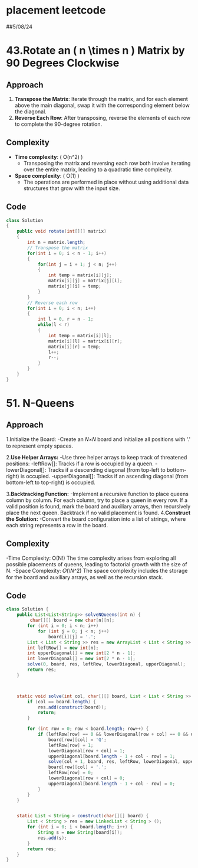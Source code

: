 # placement leetcode
##5/08/24
# 43.Rotate an \( n \times n \) Matrix by 90 Degrees Clockwise

## Approach
1. **Transpose the Matrix**: Iterate through the matrix, and for each element above the main diagonal, swap it with the corresponding element below the diagonal.
2. **Reverse Each Row**: After transposing, reverse the elements of each row to complete the 90-degree rotation.

## Complexity
- **Time complexity**: \( O(n^2) \)
  - Transposing the matrix and reversing each row both involve iterating over the entire matrix, leading to a quadratic time complexity.
- **Space complexity**: \( O(1) \)
  - The operations are performed in place without using additional data structures that grow with the input size.
## Code
```java
class Solution 
{
    public void rotate(int[][] matrix)
    {
        int n = matrix.length;
        // Transpose the matrix
        for(int i = 0; i < n - 1; i++)
        {
            for(int j = i + 1; j < n; j++)
            {
                int temp = matrix[i][j];
                matrix[i][j] = matrix[j][i];
                matrix[j][i] = temp;
            }
        }
        // Reverse each row
        for(int i = 0; i < n; i++)
        {
            int l = 0, r = n - 1;
            while(l < r)
            {
                int temp = matrix[i][l];
                matrix[i][l] = matrix[i][r];
                matrix[i][r] = temp;
                l++;
                r--;
            }
        }
    }
}
```

# 51. N-Queens
## Approach
1.Initialize the Board:
-Create an 𝑁×𝑁 board and initialize all positions with '.' to represent empty spaces.

2.**Use Helper Arrays:**
-Use three helper arrays to keep track of threatened positions:
-leftRow[]: Tracks if a row is occupied by a queen.
-lowerDiagonal[]: Tracks if a descending diagonal (from top-left to bottom-right) is occupied.
-upperDiagonal[]: Tracks if an ascending diagonal (from bottom-left to top-right) is occupied.

3.**Backtracking Function:**
-Implement a recursive function to place queens column by column. For each column, try to place a queen in every row. If a valid position is found, mark the board and auxiliary arrays, then recursively place the next queen. Backtrack if no valid placement is found.
4.**Construct the Solution:**
-Convert the board configuration into a list of strings, where each string represents a row in the board.

## Complexity
-Time Complexity: O(N!)
The time complexity arises from exploring all possible placements of queens, leading to factorial growth with the size of N.
-Space Complexity: 𝑂(\𝑁^2\)
The space complexity includes the storage for the board and auxiliary arrays, as well as the recursion stack.
## Code
```java
class Solution {
    public List<List<String>> solveNQueens(int n) {
         char[][] board = new char[n][n];
        for (int i = 0; i < n; i++)
            for (int j = 0; j < n; j++)
                board[i][j] = '.';
        List < List < String >> res = new ArrayList < List < String >> ();
        int leftRow[] = new int[n];
        int upperDiagonal[] = new int[2 * n - 1];
        int lowerDiagonal[] = new int[2 * n - 1];
        solve(0, board, res, leftRow, lowerDiagonal, upperDiagonal);
        return res;
    }



    static void solve(int col, char[][] board, List < List < String >> res, int leftRow[], int lowerDiagonal[], int upperDiagonal[]) {
        if (col == board.length) {
            res.add(construct(board));
            return;
        }

        for (int row = 0; row < board.length; row++) {
            if (leftRow[row] == 0 && lowerDiagonal[row + col] == 0 && upperDiagonal[board.length - 1 + col - row] == 0) {
                board[row][col] = 'Q';
                leftRow[row] = 1;
                lowerDiagonal[row + col] = 1;
                upperDiagonal[board.length - 1 + col - row] = 1;
                solve(col + 1, board, res, leftRow, lowerDiagonal, upperDiagonal);
                board[row][col] = '.';
                leftRow[row] = 0;
                lowerDiagonal[row + col] = 0;
                upperDiagonal[board.length - 1 + col - row] = 0;
            }
        }
    }


    static List < String > construct(char[][] board) {
        List < String > res = new LinkedList < String > ();
        for (int i = 0; i < board.length; i++) {
            String s = new String(board[i]);
            res.add(s);
        }
        return res;
    }
}
```










